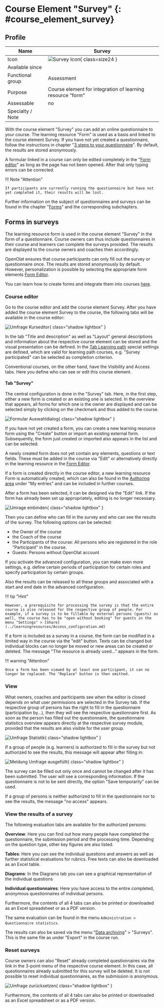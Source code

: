 # Course Element "Survey" {: #course_element_survey}

## Profile

Name | Survey
---------|----------
Icon | ![Survey Icon](assets/formular_434343_64.png){ class=size24 }
Available since | 
Functional group | Assessment
Purpose | Course element for integration of learning resource "form"
Assessable | no
Specialty / Note | 



With the course element "Survey" you can add an online questionnaire to your course. The learning resource "Form" is used as a basis and linked to the course element Survey. If you have not yet created a questionnaire, follow the instructions in chapter "[3 steps to your questionnaire](../forms/Three_Steps_to_your_Form.md)". By default, the results are stored anonymously. 

A formular linked in a course can only be edited completely in the "[Form editor](../learningresources/Form_editor_Questionnaire_editor.md)" as long as the page has not been opened. After that only typing errors can be corrected.

!!! Note "Attention"

    If participants are currently running the questionnaire but have not yet completed it, their results will be lost.

Further information on the subject of questionnaires and surveys can be found in the chapter "[Forms](../learningresources/Form.md)" and the corresponding subchapters.

## Forms in surveys

The learning resource form is used in the course element "Survey" in the form of a questionnaire. Course owners can thus include questionnaires in their course and learners can complete the surveys provided. The results are displayed to the course owners and coaches then accordingly.

OpenOlat ensures that course participants can only fill out the survey or questionnaire once. The results are stored anonymously by default. However, personalization is possible by selecting the appropriate form elements [Form Editor](../learningresources/Form_editor_Questionnaire_editor.md).

You can learn how to create forms and integrate them into courses [here](../forms/Three_Steps_to_your_Form.md).

### Course editor

Go to the course editor and add the course element Survey. After you have added the course element Survey to the course, the following tabs will be available in the course editor:

![Umfrage Kurseditor](assets/Umfrage_Kurseditor.png){ class="shadow lightbox" }

In the tab "Title and description" as well as "Layout" general descriptions and information about the respective course element can be stored and the visual presentation can be defined. In the [Tab Learning path](../learningresources/Learning_path_course_Course_editor.md) special settings are defined, which are valid for learning path courses, e.g. "Survey participated" can be selected as completion criterion.

Conventional courses, on the other hand, have the Visibility and Access tabs. Here you define who can see or edit this course element.

#### Tab "Survey"

The central configuration is done in the "Survey" tab. Here, in the first step, either a new form is created or an existing one is selected. In the overview that appears, all forms for which one is the owner are displayed and can be selected simply by clicking on the checkmark and thus added to the course.

![Formular Auswahldialog](assets/Formular_auswahlmenue1.jpg){ class="shadow lightbox" }

If you have not yet created a form, you can create a new learning resource form using the "Create" button or import an existing external form. Subsequently, the form just created or imported also appears in the list and can be selected.

A newly created form does not yet contain any elements, questions or text fields. These must be added in the course via "Edit" or alternatively directly in the learning resource in the [Form Editor](../learningresources/Form_editor_Questionnaire_editor.md).

If a form is created directly in the course editor, a new learning resource Form is automatically created, which can also be found in the [Authoring area](../area_modules/Authoring.md) under "My entries" and can be included in further courses.

After a form has been selected, it can be designed via the "Edit" link. If the form has already been set up appropriately, editing is no longer necessary.

![Umrage einbinden](assets/Umfrage_Tab.png){ class="shadow lightbox" }

Then you can define who can fill in the survey and who can see the results of the survey. The following options can be selected:

* the Owner of the course
* the Coach of the course
* the Participants of the course: All persons who are registered in the role "Participant" in the course.
* Guests: Persons without OpenOlat account

If you activate the advanced configuration, you can make even more settings, e.g. define certain periods of participation for certain roles and specify participation by certain groups.

Also the results can be released to all these groups and associated with a start and end date in the advanced configuration.

!!! tip "Hint"

    However, a prerequisite for processing the survey is that the entire course is also released for the respective group of people. For example, if a survey is to be fillable by external persons (guests) as well, the course has to be "open without booking" for guests in the menu "Settings" > [Share](../learningresources/Access_configuration.md)

If a form is included as a survey in a course, the form can be modified in a limited way in the course via the "edit" button. Texts can be changed but individual blocks can no longer be moved or new areas can be created or deleted. The message "The resource is already used..." appears in the form.

!!! warning "Attention"

    Once a form has been viewed by at least one participant, it can no longer be replaced. The "Replace" button is then omitted.

### View

What owners, coaches and participants see when the editor is closed depends on what user permissions are selected in the Survey tab. If the respective group of persons has the right to fill in the questionnaire (participation by...), then they will see the respective questionnaire first. As soon as the person has filled out the questionnaire, the questionnaire statistics overview appears directly at the respective survey module, provided that the results are also visible for the user group.

![Umfrage Statistik](assets/Umfrage_Kurs.jpg){ class="shadow lightbox" }

If a group of people (e.g. learners) is authorized to fill in the survey but not authorized to see the results, this message will appear after filling in:

![Meldung Umfrage ausgefüllt](assets/Umfrage_ausgefuellt.jpg){ class="shadow lightbox" }

The survey can be filled out only once and cannot be changed after it has been submitted. The user will see a corresponding information. If the questionnaire is not to be sent directly, the option "Save temporarily" can be used.

If a group of persons is neither authorized to fill in the questionnaire nor to see the results, the message "no access" appears.

### View the results of a survey

The following evaluation tabs are available for the authorized persons:

**Overview**: Here you can find out how many people have completed the questionnaire, the submission period and the processing time. Depending on the question type, other key figures are also listed.

**Tables**: Here you can see the individual questions and answers as well as further statistical evaluations for rubrics. Free texts can also be downloaded as an Excel table.

**Diagrams**: In the Diagrams tab you can see a graphical representation of the individual questions

**Individual questionnaires**: Here you have access to the entire completed, anonymous questionnaires of individual persons.

Furthermore, the contents of all 4 tabs can also be printed or downloaded as an Excel spreadsheet or as a PDF version.

The same evaluation can be found in the menu `Administration > Questionnaire statistics`.

The results can also be saved via the menu "[Data archiving](../learningresources/Data_archiving.md)" > "Surveys". This is the same file as under "Export" in the course run.

### Reset surveys

Course owners can also "Reset" already completed questionnaires via the link in the 3-point menu of the respective course element. In this case, all questionnaires already submitted for this survey will be deleted. It is not possible to reset individual questionnaires, as the submission is anonymous.

![Umfrage zurücksetzen](assets/Umfrage_zuruecksetzen.jpg){ class="shadow lightbox" }

Furthermore, the contents of all 4 tabs can also be printed or downloaded as an Excel spreadsheet or as a PDF version.
